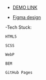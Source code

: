   - [DEMO LINK](https://stariivitalii.github.io/nothing-landing-page)

  - [Figma design](https://www.figma.com/design/DtkQmQ797hk0nI4KfMi2Uq/BOSE-New-Version?node-id=6802-139&p=f)

  -Tech Stuck:

    HTML5

    SCSS

    WebP

    BEM

    GitHub Pages
